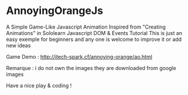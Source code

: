# AnnoyingOrangeJs
A Simple Game-Like Javascript Animation Inspired from "Creating Animations" in Sololearn Javascript DOM & Events Tutorial 
This is just an easy exemple for beginners and any one is welcome to improve it or add new ideas 

Game Demo :
http://itech-spark.cf/annoying-orange/ao.html

Remarque : i do not own the images they are downloaded from google images

Have a nice play & coding !

